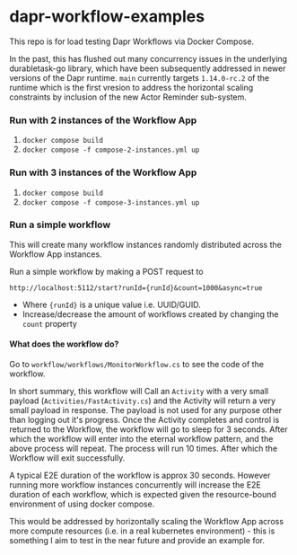 # dapr-workflow-examples

This repo is for load testing Dapr Workflows via Docker Compose. 

In the past, this has flushed out many concurrency issues in the underlying durabletask-go library, which have been subsequently addressed in newer versions of the Dapr runtime. `main` currently targets `1.14.0-rc.2` of the runtime which is the first vresion to address the horizontal scaling constraints by inclusion of the new Actor Reminder sub-system.

### Run with 2 instances of the Workflow App

1. `docker compose build`
2. `docker compose -f compose-2-instances.yml up`

### Run with 3 instances of the Workflow App

1. `docker compose build`
2. `docker compose -f compose-3-instances.yml up`



### Run a simple workflow

This will create many workflow instances randomly distributed across the Workflow App instances.

Run a simple workflow by making a POST request to 

```http://localhost:5112/start?runId={runId}&count=1000&async=true```

- Where `{runId}` is a unique value i.e. UUID/GUID.
- Increase/decrease the amount of workflows created by changing the `count` property

#### What does the workflow do?

Go to `workflow/workflows/MonitorWorkflow.cs` to see the code of the workflow. 

In short summary, this workflow will Call an `Activity` with a very small payload (`Activities/FastActivity.cs`) and the Activity will return a very small payload in response. The payload is not used for any purpose other than logging out it's progress. Once the Activity completes and control is returned to the Workflow, the workflow will go to sleep for 3 seconds. After which the workflow will enter into the eternal workflow pattern, and the above process will repeat. The process will run 10 times. After which the Workflow will exit successfully. 

A typical E2E duration of the workflow is approx 30 seconds. However running more workflow instances concurrently will increase the E2E duration of each workflow, which is expected given the resource-bound environment of using docker compose. 

This would be addressed by horizontally scaling the Workflow App across more compute resources (i.e. in a real kubernetes environment) - this is something I aim to test in the near future and provide an example for.

